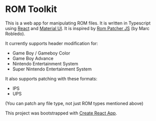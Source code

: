 # ROM Toolkit
This is a web app for manipulating ROM files. It is written
in Typescript using [React](https://reactjs.org/) and
[Material UI](https://mui.com/).
It is inspired by
[Rom Patcher JS](https://www.marcrobledo.com/RomPatcher.js/) (by Marc Robledo).

It currently supports header modification for:
- Game Boy / Gameboy Color
- Game Boy Advance
- Nintendo Entertainment System
- Super Nintendo Entertainment System

It also supports patching with these formats:
- IPS
- UPS

(You can patch any file type, not just ROM types mentioned above)

This project was bootstrapped with [Create React App](https://github.com/facebook/create-react-app).
